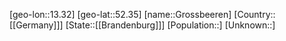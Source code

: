﻿---
location: [52.35,13.32]
type: City
tags:
- geo/City


SpocWebEntityId: 30609
isDeleted: false
confidential: public

---
[geo-lon::13.32]
[geo-lat::52.35]
[name::Grossbeeren]
[Country::[[Germany]]]
[State::[[Brandenburg]]]
[Population::]
[Unknown::]


